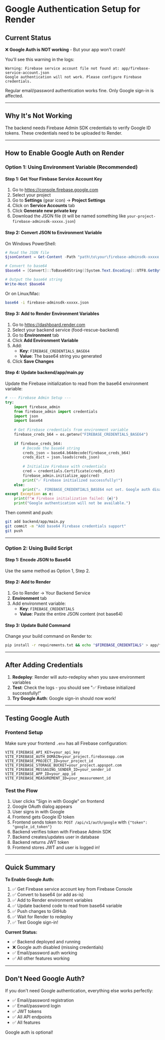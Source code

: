 # Google Authentication Setup for Render

## Current Status

❌ **Google Auth is NOT working** - But your app won't crash!

You'll see this warning in the logs:
```
Warning: Firebase service account file not found at: app/firebase-service-account.json
Google authentication will not work. Please configure Firebase credentials.
```

Regular email/password authentication works fine. Only Google sign-in is affected.

---

## Why It's Not Working

The backend needs Firebase Admin SDK credentials to verify Google ID tokens. These credentials need to be uploaded to Render.

---

## How to Enable Google Auth on Render

### Option 1: Using Environment Variable (Recommended)

#### Step 1: Get Your Firebase Service Account Key

1. Go to https://console.firebase.google.com
2. Select your project
3. Go to **Settings** (gear icon) → **Project Settings**
4. Click on **Service Accounts** tab
5. Click **Generate new private key**
6. Download the JSON file (it will be named something like `your-project-firebase-adminsdk-xxxxx.json`)

#### Step 2: Convert JSON to Environment Variable

On Windows PowerShell:
```powershell
# Read the JSON file
$jsonContent = Get-Content -Path "path\to\your\firebase-adminsdk-xxxxx.json" -Raw

# Convert to base64
$base64 = [Convert]::ToBase64String([System.Text.Encoding]::UTF8.GetBytes($jsonContent))

# Output the base64 string
Write-Host $base64
```

Or on Linux/Mac:
```bash
base64 -i firebase-adminsdk-xxxxx.json
```

#### Step 3: Add to Render Environment Variables

1. Go to https://dashboard.render.com
2. Select your backend service (food-rescue-backend)
3. Go to **Environment** tab
4. Click **Add Environment Variable**
5. Add:
   - **Key**: `FIREBASE_CREDENTIALS_BASE64`
   - **Value**: The base64 string you generated
6. Click **Save Changes**

#### Step 4: Update backend/app/main.py

Update the Firebase initialization to read from the base64 environment variable:

```python
# --- Firebase Admin Setup ---
try:
    import firebase_admin
    from firebase_admin import credentials
    import json
    import base64
    
    # Get Firebase credentials from environment variable
    firebase_creds_b64 = os.getenv("FIREBASE_CREDENTIALS_BASE64")
    
    if firebase_creds_b64:
        # Decode the base64 string
        creds_json = base64.b64decode(firebase_creds_b64)
        creds_dict = json.loads(creds_json)
        
        # Initialize Firebase with credentials
        cred = credentials.Certificate(creds_dict)
        firebase_admin.initialize_app(cred)
        print("✅ Firebase initialized successfully!")
    else:
        print("⚠️  FIREBASE_CREDENTIALS_BASE64 not set. Google auth disabled.")
except Exception as e:
    print(f"❌ Firebase initialization failed: {e}")
    print("Google authentication will not be available.")
```

Then commit and push:
```bash
git add backend/app/main.py
git commit -m "Add base64 Firebase credentials support"
git push
```

---

### Option 2: Using Build Script

#### Step 1: Encode JSON to Base64

Use the same method as Option 1, Step 2.

#### Step 2: Add to Render

1. Go to Render → Your Backend Service
2. **Environment** tab
3. Add environment variable:
   - **Key**: `FIREBASE_CREDENTIALS`
   - **Value**: Paste the entire JSON content (not base64)

#### Step 3: Update Build Command

Change your build command on Render to:

```bash
pip install -r requirements.txt && echo "$FIREBASE_CREDENTIALS" > app/firebase-service-account.json
```

---

## After Adding Credentials

1. **Redeploy**: Render will auto-redeploy when you save environment variables
2. **Test**: Check the logs - you should see "✅ Firebase initialized successfully!"
3. **Try Google Auth**: Google sign-in should now work!

---

## Testing Google Auth

### Frontend Setup

Make sure your frontend `.env` has all Firebase configuration:

```env
VITE_FIREBASE_API_KEY=your_api_key
VITE_FIREBASE_AUTH_DOMAIN=your_project.firebaseapp.com
VITE_FIREBASE_PROJECT_ID=your_project_id
VITE_FIREBASE_STORAGE_BUCKET=your_project.appspot.com
VITE_FIREBASE_MESSAGING_SENDER_ID=your_sender_id
VITE_FIREBASE_APP_ID=your_app_id
VITE_FIREBASE_MEASUREMENT_ID=your_measurement_id
```

### Test the Flow

1. User clicks "Sign in with Google" on frontend
2. Google OAuth dialog appears
3. User signs in with Google
4. Frontend gets Google ID token
5. Frontend sends token to: `POST /api/v1/auth/google` with `{"token": "google_id_token"}`
6. Backend verifies token with Firebase Admin SDK
7. Backend creates/updates user in database
8. Backend returns JWT token
9. Frontend stores JWT and user is logged in!

---

## Quick Summary

**To Enable Google Auth:**
1. ✅ Get Firebase service account key from Firebase Console
2. ✅ Convert to base64 (or add as-is)
3. ✅ Add to Render environment variables
4. ✅ Update backend code to read from base64 variable
5. ✅ Push changes to GitHub
6. ✅ Wait for Render to redeploy
7. ✅ Test Google sign-in!

**Current Status:**
- ✅ Backend deployed and running
- ❌ Google auth disabled (missing credentials)
- ✅ Email/password auth working
- ✅ All other features working

---

## Don't Need Google Auth?

If you don't need Google authentication, everything else works perfectly:
- ✅ Email/password registration
- ✅ Email/password login
- ✅ JWT tokens
- ✅ All API endpoints
- ✅ All features

Google auth is optional!

